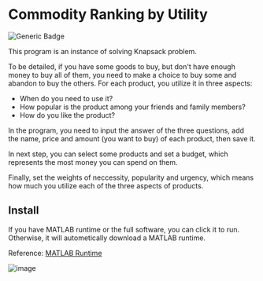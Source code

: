# Commodity Ranking by Utility

![Generic Badge](https://img.shields.io/badge/dependencies-MATLAB_Runtime-blue)

This program is an instance of solving Knapsack problem.

To be detailed, if you have some goods to buy, but don't have enough money to buy all of them, you need to make a choice to buy some and abandon to buy the others. For each product, you utilize it in three aspects:
- When do you need to use it?
- How popular is the product among your friends and family members?
- How do you like the product?

In the program, you need to input the answer of the three questions, add the name, price and amount (you want to buy) of each product, then save it.

In next step, you can select some products and set a budget, which represents the most money you can spend on them.

Finally, set the weights of neccessity, popularity and urgency, which means how much you utilize each of the three aspects of products.


## Install

If you have MATLAB runtime or the full software, you can click it to run. Otherwise, it will autometically download a MATLAB runtime.

Reference: [MATLAB Runtime](https://www.mathworks.com/products/compiler/matlab-runtime.html)

![image](https://user-images.githubusercontent.com/41314224/124414061-82835a00-dd84-11eb-9231-98c70766dbfb.png)
